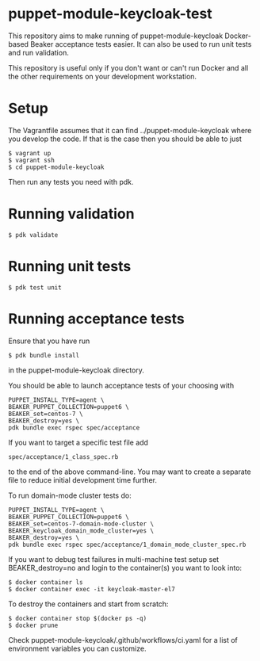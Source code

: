 # puppet-module-keycloak-test

This repository aims to make running of puppet-module-keycloak Docker-based
Beaker acceptance tests easier. It can also be used to run unit tests and run
validation.

This repository is useful only if you don't want or can't run Docker and all
the other requirements on your development workstation.

# Setup

The Vagrantfile assumes that it can find ../puppet-module-keycloak where you
develop the code. If that is the case then you should be able to just

    $ vagrant up
    $ vagrant ssh
    $ cd puppet-module-keycloak

Then run any tests you need with pdk.

# Running validation

    $ pdk validate

# Running unit tests

    $ pdk test unit

# Running acceptance tests

Ensure that you have run

    $ pdk bundle install

in the puppet-module-keycloak directory.

You should be able to launch acceptance tests of your choosing with

    PUPPET_INSTALL_TYPE=agent \
    BEAKER_PUPPET_COLLECTION=puppet6 \
    BEAKER_set=centos-7 \
    BEAKER_destroy=yes \
    pdk bundle exec rspec spec/acceptance

If you want to target a specific test file add

    spec/acceptance/1_class_spec.rb

to the end of the above command-line. You may want to create a separate file to
reduce initial development time further.

To run domain-mode cluster tests do:

    PUPPET_INSTALL_TYPE=agent \
    BEAKER_PUPPET_COLLECTION=puppet6 \
    BEAKER_set=centos-7-domain-mode-cluster \
    BEAKER_keycloak_domain_mode_cluster=yes \
    BEAKER_destroy=yes \
    pdk bundle exec rspec spec/acceptance/1_domain_mode_cluster_spec.rb

If you want to debug test failures in multi-machine test setup set BEAKER_destroy=no
and login to the container(s) you want to look into:

    $ docker container ls
    $ docker container exec -it keycloak-master-el7

To destroy the containers and start from scratch:

    $ docker container stop $(docker ps -q)
    $ docker prune

Check puppet-module-keycloak/.github/workflows/ci.yaml for a list of
environment variables you can customize.
